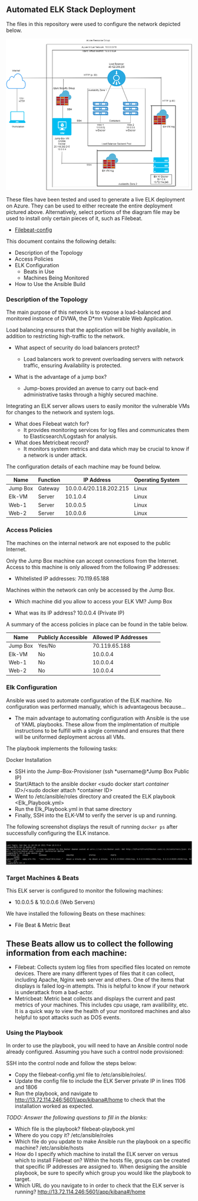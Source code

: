 ## Automated ELK Stack Deployment

The files in this repository were used to configure the network depicted below.

![Virtual Network Diagram](https://github.com/Wagner-chris/SMU_Cyber/blob/a29d566fe1a4fc1539e2882286b133379c7882f8/Diagrams/_Diagram.drawio.png)

These files have been tested and used to generate a live ELK deployment on Azure. They can be used to either recreate the entire deployment pictured above. Alternatively, select portions of the diagram file may be used to install only certain pieces of it, such as Filebeat.

  - [Filebeat-config](https://github.com/Wagner-chris/SMU_Cyber/blob/a29d566fe1a4fc1539e2882286b133379c7882f8/Ansible/filebeat-config.yml.txt)

This document contains the following details:
- Description of the Topology
- Access Policies
- ELK Configuration
  - Beats in Use
  - Machines Being Monitored
- How to Use the Ansible Build


### Description of the Topology

The main purpose of this network is to expose a load-balanced and monitored instance of DVWA, the D*mn Vulnerable Web Application.

Load balancing ensures that the application will be highly available, in addition to restricting high-traffic to the network.
- What aspect of security do load balancers protect? 
	- Load balancers work to prevent overloading servers with network traffic, ensuring Availability is protected. 

- What is the advantage of a jump box?
	- Jump-boxes provided an avenue to carry out back-end administrative tasks through a highly secured machine. 

Integrating an ELK server allows users to easily monitor the vulnerable VMs for changes to the network and system logs.
- What does Filebeat watch for?
	- It provides monitoring services for log files and communicates them to Elasticsearch/Logstash for analysis. 
- What does Metricbeat record?
	- It monitors system metrics and data which may be crucial to know if a network is under attack. 

The configuration details of each machine may be found below.


| Name     | Function | IP Address              | Operating System |   |
|----------|----------|-------------------------|------------------|---|
| Jump Box | Gateway  | 10.0.0.4/20.118.202.215 | Linux            |   |
| Elk-VM   | Server   | 10.1.0.4                | Linux            |   |
| Web-1    | Server   | 10.0.0.5                | Linux            |   |
| Web-2    | Server   | 10.0.0.6                | Linux            |   |

### Access Policies

The machines on the internal network are not exposed to the public Internet. 

Only the Jump Box machine can accept connections from the Internet. Access to this machine is only allowed from the following IP addresses:
- Whitelisted IP addresses: 70.119.65.188

Machines within the network can only be accessed by the Jump Box.
- Which machine did you allow to access your ELK VM? Jump Box

- What was its IP address? 10.0.0.4 (Private IP)

A summary of the access policies in place can be found in the table below.

| Name     | Publicly Accessible | Allowed IP Addresses |   |   |
|----------|---------------------|----------------------|---|---|
| Jump Box | Yes/No              | 70.119.65.188        |   |   |
| Elk-VM   | No                  | 10.0.0.4             |   |   |
| Web-1    | No                  | 10.0.0.4             |   |   |
| Web-2    | No                  | 10.0.0.4             |   |   |

### Elk Configuration

Ansible was used to automate configuration of the ELK machine. No configuration was performed manually, which is advantageous because...
- The main advantage to automating configuration with Ansible is the use of YAML playbooks. These allow from the implmentation of multiple
  instructions to be fulfill with a single command and ensures that there will be uniformed deployment across all VMs. 

The playbook implements the following tasks:

Docker Installation 
- SSH into the Jump-Box-Provisioner (ssh *username@*Jump Box Public IP)
- Start/Attach to the ansible docker <sudo docker start *container ID*>/<sudo docker attach *container ID>
- Went to /etc/ansible/roles directory and created the ELK playbook <Elk_Playbook.yml>
- Run the Elk_Playbook.yml in that same directory <ansible-playbook Elk_Playbook.yml>
- Finally, SSH into the ELK-VM to verify the server is up and running.

The following screenshot displays the result of running `docker ps` after successfully configuring the ELK instance.

![docker ps confirmation](https://github.com/Wagner-chris/SMU_Cyber/blob/a0f08b3ceb64c3c3cd8d14d06b62ee157372e866/Linux/Sebp_Elk_Confirmation_Screenshot.png)

### Target Machines & Beats
This ELK server is configured to monitor the following machines:
- 10.0.0.5 & 10.0.0.6 (Web Servers)

We have installed the following Beats on these machines:
- File Beat & Metric Beat

These Beats allow us to collect the following information from each machine:
- 
- Filebeat: Collects system log files from specified files located on remote devices. There are many different types of files that it can collect, including
	    Apache, Nginx web server and others. One of the items that displays is failed log-in attempts. This is helpful to know if your network is underattack from 
	    a bad-actor. 
- Metricbeat: Metric beat collects and displays the current and past metrics of your machines. This includes cpu usage, ram availibility, etc. It is a quick way to 
	      view the health of your monitored machines and also helpful to spot attacks such as DOS events. 
### Using the Playbook
In order to use the playbook, you will need to have an Ansible control node already configured. Assuming you have such a control node provisioned: 

SSH into the control node and follow the steps below:
- Copy the filebeat-config.yml file to /etc/ansible/roles/.
- Update the config file to include the ELK Server private IP in lines 1106 and 1806
- Run the playbook, and navigate to http://13.72.114.246:5601/app/kibana#/home to check that the installation worked as expected.

_TODO: Answer the following questions to fill in the blanks:_
- Which file is the playbook? filebeat-playbook.yml 
- Where do you copy it? /etc/ansible/roles
- Which file do you update to make Ansible run the playbook on a specific machine? /etc/ansible/hosts
- How do I specify which machine to install the ELK server on versus which to install Filebeat on? Within the hosts file, 
	groups can be created that specific IP addresses are assigned to. When designing the ansible playbook, be sure to specify
	which group you would like the playbook to target. 
- Which URL do you navigate to in order to check that the ELK server is running? http://13.72.114.246:5601/app/kibana#/home